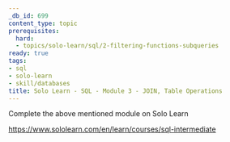 ```yaml
---
_db_id: 699
content_type: topic
prerequisites:
  hard:
  - topics/solo-learn/sql/2-filtering-functions-subqueries
ready: true
tags:
- sql
- solo-learn
- skill/databases
title: Solo Learn - SQL - Module 3 - JOIN, Table Operations
---
```


Complete the above mentioned module on Solo Learn

https://www.sololearn.com/en/learn/courses/sql-intermediate
